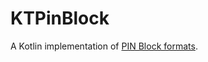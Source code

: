 # KTPinBlock

A Kotlin implementation of [PIN Block formats](https://www.eftlab.com/knowledge-base/complete-list-of-pin-blocks).